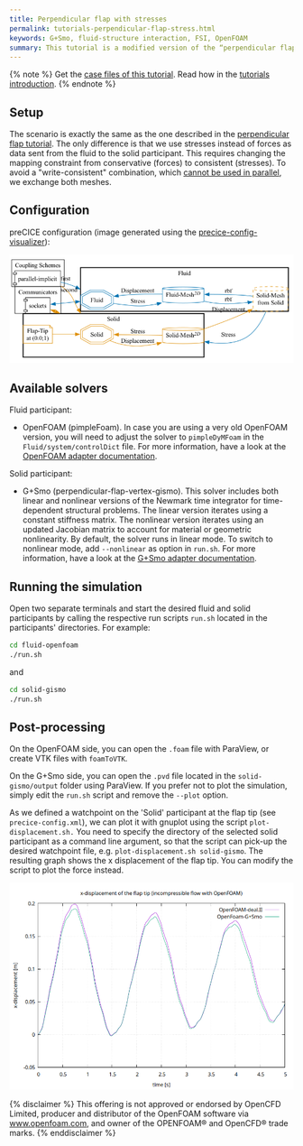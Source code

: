 ```yaml
---
title: Perpendicular flap with stresses
permalink: tutorials-perpendicular-flap-stress.html
keywords: G+Smo, fluid-structure interaction, FSI, OpenFOAM
summary: This tutorial is a modified version of the “perpendicular flap” tutorial using stresses instead of forces.
---
```


{% note %}
Get the [case files of this tutorial](https://github.com/precice/tutorials/tree/master/perpendicular-flap-stresses). Read how in the [tutorials introduction](https://precice.org/tutorials.html).
{% endnote %}

## Setup

The scenario is exactly the same as the one described in the [perpendicular flap tutorial](https://precice.org/tutorials-perpendicular-flap.html). The only difference is that we use stresses instead of forces as data sent from the fluid to the solid participant. This requires changing the mapping constraint from conservative (forces) to consistent (stresses). To avoid a "write-consistent" combination, which [cannot be used in parallel](ttps://precice.org/configuration-mapping.html#restrictions-for-parallel-participants), we exchange both meshes.

## Configuration

preCICE configuration (image generated using the [precice-config-visualizer](https://precice.org/tooling-config-visualization.html)):

![preCICE configuration visualization](images/tutorials-perpendicular-flap-stress-precice-config.png)

## Available solvers

Fluid participant:

* OpenFOAM (pimpleFoam). In case you are using a very old OpenFOAM version, you will need to adjust the solver to `pimpleDyMFoam` in the `Fluid/system/controlDict` file. For more information, have a look at the [OpenFOAM adapter documentation](https://precice.org/adapter-openfoam-overview.html).

Solid participant:

* G+Smo (perpendicular-flap-vertex-gismo). This solver includes both linear and nonlinear versions of the Newmark time integrator for time-dependent structural problems. The linear version iterates using a constant stiffness matrix. The nonlinear version iterates using an updated Jacobian matrix to account for material or geometric nonlinearity. By default, the solver runs in linear mode. To switch to nonlinear mode, add `--nonlinear` as option in `run.sh`. For more information, have a look at the [G+Smo adapter documentation](https://precice.org/adapter-gismo-overview.html).

## Running the simulation

Open two separate terminals and start the desired fluid and solid participants by calling the respective run scripts `run.sh` located in the participants' directories. For example:

```bash
cd fluid-openfoam
./run.sh
```

and

```bash
cd solid-gismo
./run.sh
```

## Post-processing

On the OpenFOAM side, you can open the `.foam` file with ParaView, or create VTK files with `foamToVTK`.

On the G+Smo side, you can open the `.pvd` file located in the `solid-gismo/output` folder using ParaView. If you prefer not to plot the simulation, simply edit the `run.sh` script and remove the  `--plot` option.

As we defined a watchpoint on the 'Solid' participant at the flap tip (see `precice-config.xml`), we can plot it with gnuplot using the script `plot-displacement.sh.` You need to specify the directory of the selected solid participant as a command line argument, so that the script can pick-up the desired watchpoint file, e.g. `plot-displacement.sh solid-gismo`. The resulting graph shows the x displacement of the flap tip. You can modify the script to plot the force instead.

![Flap watchpoint](images/tutorials-perpendicular-flap-stress-displacement-watchpoint.png)

{% disclaimer %}
This offering is not approved or endorsed by OpenCFD Limited, producer and distributor of the OpenFOAM software via www.openfoam.com, and owner of the OPENFOAM®  and OpenCFD®  trade marks.
{% enddisclaimer %}
